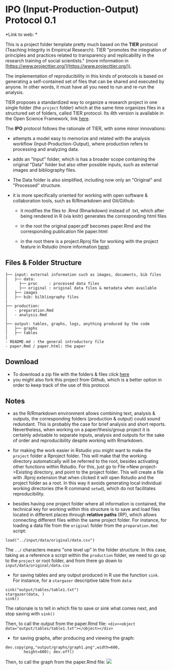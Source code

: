 # IPO (Input-Production-Output) Protocol 0.1

*Link to web: []()  *

This is a project folder template pretty much based on the **TIER** protocol (Teaching Integrity in Empirical Research). TIER "promotes the integration of principles and practices related to transparency and replicability in the research training of social scientists." (more information in [https://www.projecttier.org/](https://www.projecttier.org/)).

The implementation of reproducibility in this kinds of protocols is based on generating a self-contained set of files that can be shared and executed by anyone. In other words, it must have all you need to run and re-run the analysis.

TIER proposes a standardized way to organize a research project in one single folder (the `project` folder) which at the same time organizes files in a structured set of folders, called TIER protocol. Its 4th version is available in the Open Science Framework, link [here](https://osf.io/4cxed/).

The **IPO** protocol follows the rationale of TIER, with some minor innovations:

- attempts a model easy to memorize and related with the analysis workflow (Input-Production-Output), where production refers to processing and analyzing data.

- adds an "Input" folder, which is has a broader scope containing the original "Data" folder but also other possible inputs, such as external images and bibliography files.

- The Data folder is also simplified, including now only an "Original" and "Processed" structure.

- it is more specifically oriented for working with open software & collaboration tools, such as R/Rmarkdown and Git/Github:

  - it modifies the files to .Rmd (Rmarkdown) instead of .txt, which after being rendered in R (vía knitr) generates the corresponding html files

  - in the root the original paper.pdf becomes paper.Rmd and the corresponding publication file paper.html

  - in the root there is a project.Rproj file for working with the project feature in Rstudio (more information [here](https://support.rstudio.com/hc/en-us/articles/200526207-Using-Projects)).

## Files & Folder Structure

```
├── input: external information such as images, documents, bib files
|   ├── data:
│     ├── proc     : processed data files
│     ├── original : original data files & metadata when available
│   ├── images
│   ├── bib: bilbliography files
|
├── production:
│   - preparation.Rmd
│   - analysis.Rmd
│
├── output: tables, graphs, logs, anything produced by the code
│   ├── graphs
│   ├── tables
|
- README.md : the general introductory file
- paper.Rmd / paper.html: the paper

```
## Download

- To download a zip file with the folders & files click [here]()
- you might also fork this project from Github, which is a better option in order to keep track of the use of this protocol.

## Notes

- as the R/Rmarkdown environment allows combining text, analysis & outputs, the corresponding folders (production & output) could sound redundant. This is probably the case for brief analysis and short reports. Nevertheless, when working on a paper/thesis/group project it is certainly advisable to separate inputs, analysis and outputs for the sake of order and reproducibility despite working with Rmarkdown.

- for making the work easier in Rstudio you might want to make the `project` folder a Rproject folder. This will make that the working directory automatically will be referred to the root, besides activating other functions within Rstudio. For this, just go to File->New project->Existing directory, and point to the project folder. This will create a file with .Rproj extension that when clicked it will open Rstudio and the project folder as a root. In this way it avoids generating local individual working directories (the R command `setwd`), which do not facilitates reproducibility.

- besides having one project folder where all information is contained, the technical key for working within this structure is to save and load files located in different places through **relative paths** (RP), which allows connecting different files within the same project folder. For instance, for loading a data file from the `original` folder from the `preparation.Rmd` script:

```
load("../input/data/original/data.csv")
```
  The `../` characters means "one level up" in the folder structure. In this case, taking as a reference a script within the `production` folder, we need to go up to the `project` or root folder, and from there go down to  `input/data/original/data.csv`

- for saving tables and any output produced in R use the function `sink`. For instance, for a `stargazer` descriptive table from `data`:

```
sink("output/tables/table1.txt")
stargazer(data, )
sink()
```
  The rationale is to tell in which file to save or sink what comes next, and stop saving with `sink()`

  Then, to call the output from the paper.Rmd file:
`<div><object data="output/tables/table1.txt"></object></div>`

- for saving graphs, after producing and viewing the graph:

```
dev.copy(png,"output/graphs/graph1.png",width=600,
      	height=600); dev.off()
```
  Then, to call the graph from the paper.Rmd file:
![](output/graphs/graph1.png)

